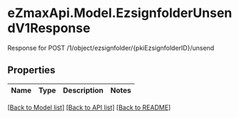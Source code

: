 # eZmaxApi.Model.EzsignfolderUnsendV1Response
Response for POST /1/object/ezsignfolder/{pkiEzsignfolderID}/unsend

## Properties

Name | Type | Description | Notes
------------ | ------------- | ------------- | -------------

[[Back to Model list]](../README.md#documentation-for-models) [[Back to API list]](../README.md#documentation-for-api-endpoints) [[Back to README]](../README.md)

